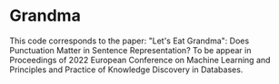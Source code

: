 # Grandma
This code corresponds to the paper: "Let's Eat Grandma": Does Punctuation Matter in Sentence Representation?
To be appear in Proceedings of 2022 European Conference on Machine Learning and Principles and Practice of Knowledge Discovery in Databases.
